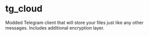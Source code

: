 # tg_cloud
Modded Telegram client that will store your files just like any other messages. Includes additional encryption layer.
